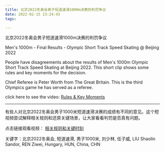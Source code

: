 ```yaml
---
title: 北京2022冬奥会男子短道速滑1000m决赛的判罚争议
date: 2022-02-15 23:24:43
tags:

---
```


北京2022冬奥会男子短道速滑1000m决赛的判罚争议

Men's 1000m - Final Results - Olympic Short Track Speed Skating @ Beijing 2022

People have disagreements about the results of Men's 1000m Olympic Short Track Speed Skating at Beijing 2022. This short clip shows some rules and key moments for the decision.

Chief Referee is Peter Worth from The Great Britain. This is the third Olympics game he has served as a referee.

click here to see the video:
[Rules & Key Moments](/img/2022/Men-1000m-Final-Results.mp4)

---


有些人对北京2022冬奥会男子1000米短道速滑决赛的成绩有不同的意见。这个短视频尝试解释相关规则和还原关键场景，让大家看看判罚是否真有问题。

点击链接观看视频：
[相关规则和关键时刻](/img/2022/Men-1000m-Final-Results.mp4)



关键字：北京2022冬奥会, 短道速滑, 男子1000米, 刘少林, 任子威, LIU Shaolin Sandor, REN Ziwei, Hungary, HUN, China, CHN